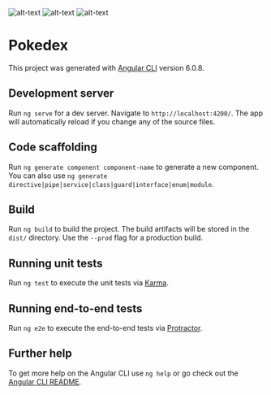 ![alt-text](https://github.com/TheCodersDream/Pokemons-MyPokeDEX-Angular6-Bootstrap4/blob/master/Screenshot_17.png)
![alt-text](https://github.com/TheCodersDream/Pokemons-MyPokeDEX-Angular6-Bootstrap4/blob/master/Screenshot_18.png)
![alt-text](https://github.com/TheCodersDream/Pokemons-MyPokeDEX-Angular6-Bootstrap4/blob/master/Screenshot_19.png)

# Pokedex

This project was generated with [Angular CLI](https://github.com/angular/angular-cli) version 6.0.8.

## Development server

Run `ng serve` for a dev server. Navigate to `http://localhost:4200/`. The app will automatically reload if you change any of the source files.

## Code scaffolding

Run `ng generate component component-name` to generate a new component. You can also use `ng generate directive|pipe|service|class|guard|interface|enum|module`.

## Build

Run `ng build` to build the project. The build artifacts will be stored in the `dist/` directory. Use the `--prod` flag for a production build.

## Running unit tests

Run `ng test` to execute the unit tests via [Karma](https://karma-runner.github.io).

## Running end-to-end tests

Run `ng e2e` to execute the end-to-end tests via [Protractor](http://www.protractortest.org/).

## Further help

To get more help on the Angular CLI use `ng help` or go check out the [Angular CLI README](https://github.com/angular/angular-cli/blob/master/README.md).
